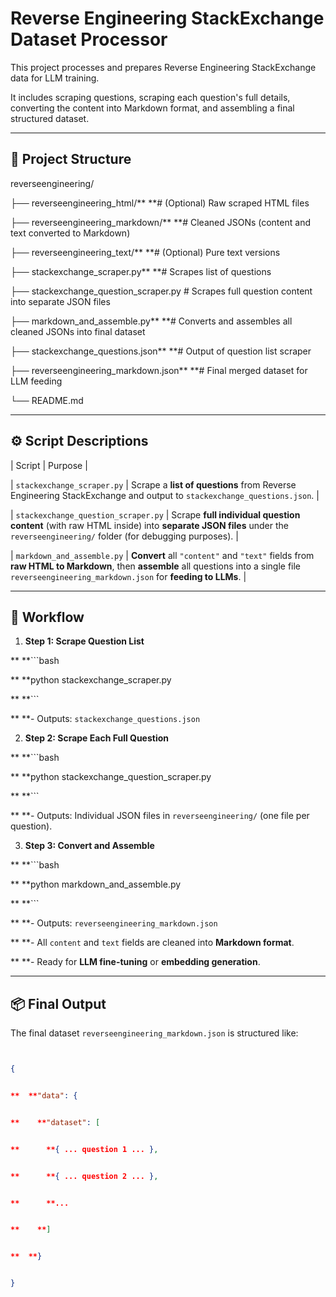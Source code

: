 # Reverse Engineering StackExchange Dataset Processor

This project processes and prepares Reverse Engineering StackExchange data for LLM training.

It includes scraping questions, scraping each question's full details, converting the content into Markdown format, and assembling a final structured dataset.

---

## 📂 Project Structure

reverseengineering/

├── reverseengineering_html/**      **# (Optional) Raw scraped HTML files

├── reverseengineering_markdown/**  **# Cleaned JSONs (content and text converted to Markdown)

├── reverseengineering_text/**      **# (Optional) Pure text versions

├── stackexchange_scraper.py**      **# Scrapes list of questions

├── stackexchange_question_scraper.py # Scrapes full question content into separate JSON files

├── markdown_and_assemble.py**      **# Converts and assembles all cleaned JSONs into final dataset

├── stackexchange_questions.json**  **# Output of question list scraper

├── reverseengineering_markdown.json**  **# Final merged dataset for LLM feeding

└── README.md

---

## ⚙️ Script Descriptions

| Script | Purpose |

| `stackexchange_scraper.py` | Scrape a **list of questions** from Reverse Engineering StackExchange and output to `stackexchange_questions.json`. |

| `stackexchange_question_scraper.py` | Scrape **full individual question content** (with raw HTML inside) into **separate JSON files** under the `reverseengineering/` folder (for debugging purposes). |

| `markdown_and_assemble.py` | **Convert** all `"content"` and `"text"` fields from **raw HTML to Markdown**, then **assemble** all questions into a single file `reverseengineering_markdown.json` for **feeding to LLMs**. |

---

## 🚀 Workflow

1. **Step 1: Scrape Question List**

**    **```bash

**    **python stackexchange_scraper.py

**    **```

**    **- Outputs: `stackexchange_questions.json`

2. **Step 2: Scrape Each Full Question**

**    **```bash

**    **python stackexchange_question_scraper.py

**    **```

**    **- Outputs: Individual JSON files in `reverseengineering/` (one file per question).

3. **Step 3: Convert and Assemble**

**    **```bash

**    **python markdown_and_assemble.py

**    **```

**    **- Outputs: `reverseengineering_markdown.json`

**    **- All `content` and `text` fields are cleaned into **Markdown format**.

**    **- Ready for **LLM fine-tuning** or **embedding generation**.

---

## 📦 Final Output

The final dataset `reverseengineering_markdown.json` is structured like:

```json


{


**  **"data": {


**    **"dataset": [


**      **{ ... question 1 ... },


**      **{ ... question 2 ... },


**      **...


**    **]


**  **}


}
```
